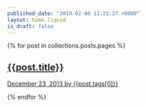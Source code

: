 ```yaml
---
published_date: "2019-02-06 11:23:27 +0000"
layout: home.liquid
is_draft: false
---
```

{% for post in collections.posts.pages %}
<article style="background-color:#{{post.tags[1]}};">   
        <a href="{{ post.permalink }}"> 
        <div class="article-content">
            <h2 class="article-title">{{post.title}}</h2>
            December 23, 2013 by {{post.tags[0]}}
        </div>
        </a>
</article>

{% endfor %}
